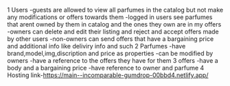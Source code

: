 1 Users
-guests are allowed to view all parfumes in the catalog but not make any modifications or offers towards them
-logged in users see parfumes that arent owned by them in catalog and the ones they own are in my offers
-owners can delete and edit their listing and reject and accept offers made by other users
-non-owners can send offers that have a bargaining price and additional info like deliviry info and such
2 Parfumes
-have brand,model,img,discription and price as properties
-can be modified by owners
-have a reference to the offers they have for them
3 offers
-have a body and a bargaining price
-have reference to owner and parfume 
4 Hosting
link-https://main--incomparable-gumdrop-00bbd4.netlify.app/

